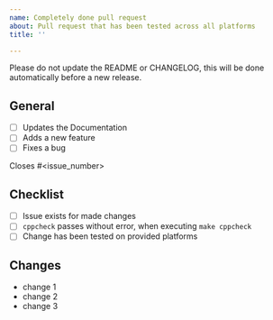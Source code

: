 ```yaml
---
name: Completely done pull request
about: Pull request that has been tested across all platforms
title: ''

---
```


Please do not update the README or CHANGELOG, this will be done automatically
before a new release.

## General

- [ ] Updates the Documentation
- [ ] Adds a new feature
- [ ] Fixes a bug

Closes #<issue_number>

## Checklist

- [ ] Issue exists for made changes
- [ ] `cppcheck` passes without error, when executing `make cppcheck`
- [ ] Change has been tested on provided platforms

<!--
- [ ] Test suite still passes
- [ ] New tests have been written and are passing / old tests have been updated with new scenario(s)
-->

## Changes

- change 1
- change 2
- change 3
